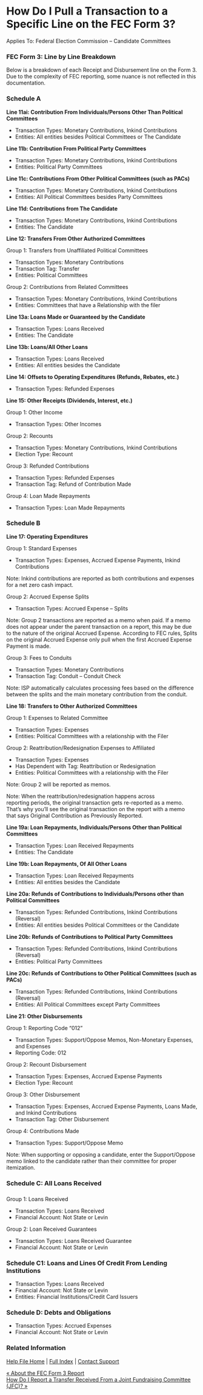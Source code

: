  How Do I Pull a Transaction to a Specific Line on the FEC Form 3?
==========

Applies To: Federal Election Commission – Candidate Committees

### **FEC Form 3: Line by Line Breakdown** ###

Below is a breakdown of each Receipt and Disbursement line on the Form 3. Due to the complexity of FEC reporting, some nuance is not reflected in this documentation.

### **Schedule A** ###

**Line 11ai: Contribution From Individuals/Persons Other Than Political Committees**

* Transaction Types: Monetary Contributions, Inkind Contributions
* Entities: All entities besides Political Committees or The Candidate

**Line 11b: Contribution From Political Party Committees**

* Transaction Types: Monetary Contributions, Inkind Contributions
* Entities: Political Party Committees

**Line 11c: Contributions From Other Political Committees (such as PACs)**

* Transaction Types: Monetary Contributions, Inkind Contributions
* Entities: All Political Committees besides Party Committees

**Line 11d: Contributions from The Candidate**

* Transaction Types: Monetary Contributions, Inkind Contributions
* Entities: The Candidate

**Line 12: Transfers From Other Authorized Committees**

Group 1: Transfers from Unaffiliated Political Committees  

* Transaction Types: Monetary Contributions
* Transaction Tag: Transfer
* Entities: Political Committees  

Group 2: Contributions from Related Committees

* Transaction Types: Monetary Contributions, Inkind Contributions
* Entities: Committees that have a Relationship with the filer

**Line 13a: Loans Made or Guaranteed by the Candidate**

* Transaction Types: Loans Received
* Entities: The Candidate

**Line 13b: Loans/All Other Loans**

* Transaction Types: Loans Received
* Entities: All entities besides the Candidate

**Line 14: Offsets to Operating Expenditures (Refunds, Rebates, etc.)**

* Transaction Types: Refunded Expenses

**Line 15: Other Receipts (Dividends, Interest, etc.)**

Group 1: Other Income  

* Transaction Types: Other Incomes

Group 2: Recounts

* Transaction Types: Monetary Contributions, Inkind Contributions
* Election Type: Recount

Group 3: Refunded Contributions  

* Transaction Types: Refunded Expenses
* Transaction Tag: Refund of Contribution Made

Group 4: Loan Made Repayments  

* Transaction Types: Loan Made Repayments

### **Schedule B** ###

**Line 17: Operating Expenditures**

Group 1: Standard Expenses  

* Transaction Types: Expenses, Accrued Expense Payments, Inkind Contributions

Note: Inkind contributions are reported as both contributions and expenses for a net zero cash impact.

Group 2: Accrued Expense Splits

* Transaction Types: Accrued Expense – Splits

Note: Group 2 transactions are reported as a memo when paid. If a memo does not appear under the parent transaction on a report, this may be due to the nature of the original Accrued Expense. According to FEC rules, Splits on the original Accrued Expense only pull when the first Accrued Expense Payment is made.

Group 3: Fees to Conduits

* Transaction Types: Monetary Contributions
* Transaction Tag: Conduit – Conduit Check

Note: ISP automatically calculates processing fees based on the difference between the splits and the main monetary contribution from the conduit.

**Line 18: Transfers to Other Authorized Committees**

Group 1: Expenses to Related Committee  

* Transaction Types: Expenses
* Entities: Political Committees with a relationship with the Filer

Group 2: Reattribution/Redesignation Expenses to Affiliated

* Transaction Types: Expenses
* Has Dependent with Tag: Reattribution or Redesignation
* Entities: Political Committees with a relationship with the Filer

Note: Group 2 will be reported as memos.

Note: When the reattribution/redesignation happens across  
reporting periods, the original transaction gets re-reported as a memo.  
That’s why you’ll see the original transaction on the report with a memo  
 that says Original Contribution as Previously Reported.

**Line 19a: Loan Repayments, Individuals/Persons Other than Political Committees**

* Transaction Types: Loan Received Repayments
* Entities: The Candidate

**Line 19b: Loan Repayments, Of All Other Loans**

* Transaction Types: Loan Received Repayments
* Entities: All entities besides the Candidate

**Line 20a: Refunds of Contributions to Individuals/Persons other than Political Committees**

* Transaction Types: Refunded Contributions, Inkind Contributions (Reversal)
* Entities: All entities besides Political Committees or the Candidate

**Line 20b: Refunds of Contributions to Political Party Committees**

* Transaction Types: Refunded Contributions, Inkind Contributions (Reversal)
* Entities: Political Party Committees

**Line 20c: Refunds of Contributions to Other Political Committees (such as PACs)**

* Transaction Types: Refunded Contributions, Inkind Contributions (Reversal)
* Entities: All Political Committees except Party Committees

**Line 21: Other Disbursements**

Group 1: Reporting Code “012”

* Transaction Types: Support/Oppose Memos, Non-Monetary Expenses, and Expenses
* Reporting Code: 012

Group 2: Recount Disbursement

* Transaction Types: Expenses, Accrued Expense Payments
* Election Type: Recount

Group 3: Other Disbursement

* Transaction Types: Expenses, Accrued Expense Payments, Loans Made, and Inkind Contributions
* Transaction Tag: Other Disbursement

Group 4: Contributions Made

* Transaction Types: Support/Oppose Memo

Note: When supporting or opposing a candidate, enter the Support/Oppose memo linked to the candidate rather than their committee for proper itemization.

### Schedule C: All Loans Received  
 ###

Group 1: Loans Received

* Transaction Types: Loans Received
* Financial Account: Not State or Levin

Group 2: Loan Received Guarantees

* Transaction Types: Loans Received Guarantee
* Financial Account: Not State or Levin

### Schedule C1: Loans and Lines Of Credit From Lending Institutions ###

* Transaction Types: Loans Received
* Financial Account: Not State or Levin
* Entities: Financial Institutions/Credit Card Issuers

### Schedule D: Debts and Obligations ###

* Transaction Types: Accrued Expenses
* Financial Account: Not State or Levin

### Related Information ###

[Help File Home](/help/) | [Full Index](/Help-File-Directory/) | [Contact Support](mailto:support@ISPolitical.com)

[« About the FEC Form 3 Report](/About-the-FEC-Form-3-Report)  
[How Do I Report a Transfer Received From a Joint Fundraising Committee (JFC)? »](/How-Do-I-Report-a-Transfer-Received-From-a-Joint-Fundraising-Committee-JFC)